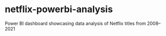 # netflix-powerbi-analysis
Power BI dashboard showcasing data analysis of Netflix titles from 2008–2021
